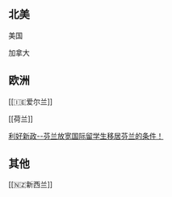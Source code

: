 ## 北美

美国

加拿大

## 欧洲

[[🇮🇪爱尔兰]]

[[荷兰]]

[利好新政--芬兰放宽国际留学生移居芬兰的条件！](https://mp.weixin.qq.com/s/fuKtHfMbBbJyq01QGA6fkQ)




## 其他

[[🇳🇿新西兰]]
